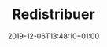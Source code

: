 ---
title: Redistribuer
date: 2019-12-06T13:48:10+01:00
layout: redistribuer
menu:
  main:
    parent: association
    weight: 1
illu: /img/page-redistribuer/redistributeurs_intro.svg
intro: 
    first: "Si vous accueillez des personnes en situation de précarité menstruelle, vous pouvez aussi devenir partenaire redistributeur. Le principe est simple : vous entrez en contact avec nous, vous nous faites part de vos besoins, et, en fonction, nous vous distribuons des dons que vous pouvez ensuite mettre à disposition de vos bénéficiaires."
    button:
      link: "https://partenaire.regleselementaires.com/account/login"
      text: "Je deviens partenaire"
steps:
  - img: /img/page-redistribuer/step1.svg
    step: 1
    text: "Une personne de votre organisation s'inscrit sur notre <a target=\"_blank\" href=\"https://partenaire.regleselementaires.com/account/register_partner\" onclick=\"gtag('event', 'clicDevenirPartenaire', {'event_category': 'Partenaires','event_label': 'devenir_step'});\">plate-forme</a> et remplit le formulaire de demande de partenariat."
  - img: /img/page-redistribuer/step2.svg
    step: 2
    text: 'L’équipe redistribution de Règles Élémentaires prend contact avec vous sous 1 mois.'
  - img: /img/page-redistribuer/step3.svg
    step: 3
    text: Vous confirmez vos besoins et signez une convention de partenariat avec Règles Élémentaires.
  - img: /img/page-redistribuer/step4.svg
    step: 4
    text: Nous convenons d’une date de récupération des produits, en fonction de vos moyens de transport et de stockage ainsi que de la disponibilité des stocks de Règles Élémentaires.
redistributeurs:
  type: redistributeur
  title: Nos Partenaires Redistributeurs
photos:
  - img: /img/page-redistribuer/photo1.png
  - img: /img/page-redistribuer/photo2.png
  - img: /img/page-redistribuer/photo3.png
  - img: /img/page-redistribuer/photo4.png
carousel: true
---